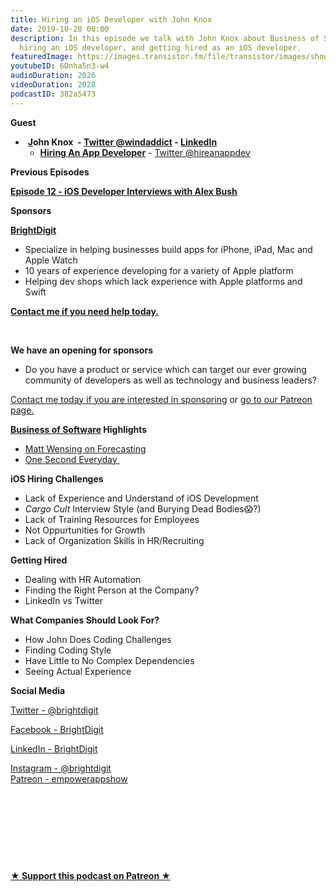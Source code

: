 ```yaml
---
title: Hiring an iOS Developer with John Knox
date: 2019-10-20 00:00
description: In this episode we talk with John Knox about Business of Software conference,
  hiring an iOS developer, and getting hired as an iOS developer.
featuredImage: https://images.transistor.fm/file/transistor/images/show/122/full_1533929410-artwork.jpg
youtubeID: 6Dnha5n3-w4
audioDuration: 2026
videoDuration: 2028
podcastID: 382a5473
---
```

<p><b>Guest</b></p><ul><li> <a href="https://pyrus.io/"><strong>J</strong></a><strong>ohn Knox  - </strong><a href="https://twitter.com/windaddict"><strong>Twitter @windaddict</strong></a><strong> - </strong><a href="https://www.linkedin.com/in/johnmpknox/"><strong>LinkedIn</strong></a><ul><li>
<a href="https://www.hireappdeveloper.org"><strong>Hiring An App Developer</strong></a> - <a href="https://twitter.com/hireanappdev">Twitter @hireanappdev</a>
</li></ul>
</li></ul><p><b>Previous Episodes</b></p><p><a href="https://share.transistor.fm/s/bcf9bb21"><strong>Episode 12 - iOS Developer Interviews with Alex Bush</strong></a></p><p><b>Sponsors</b></p><p><a href="https://brightdigit.com/"><strong>BrightDigit</strong></a></p><ul>
<li>Specialize in helping businesses build apps for iPhone, iPad, Mac and Apple Watch</li>
<li>10 years of experience developing for a variety of Apple platform</li>
<li>Helping dev shops which lack experience with Apple platforms and Swift</li>
</ul><p><a href="https://brightdigit.com/contact/"><strong>Contact me if you need help today.</strong></a></p><p><br></p><p><strong>We have an opening for sponsors</strong></p><ul><li>Do you have a product or service which can target our ever growing community of developers as well as technology and business leaders? </li></ul><p><a href="https://brightdigit.com/contact/">Contact me today if you are interested in sponsoring</a> or <a href="https://www.patreon.com/empowerappsshow">go to our Patreon page.</a></p><p><b><a href="https://businessofsoftware.org">Business of Software</a> Highlights</b></p><ul>
<li><a href="https://businessofsoftware.org/speaker/matt-wensing/">Matt Wensing on Forecasting</a></li>
<li><a href="https://1se.co">One Second Everyday </a></li>
</ul><p><b>iOS Hiring Challenges</b></p><ul>
<li>Lack of Experience and Understand of iOS Development</li>
<li>
<em>Cargo Cult </em>Interview Style (and Burying Dead Bodies😱?)</li>
<li>Lack of Training Resources for Employees</li>
<li>Not Oppurtunities for Growth </li>
<li>Lack of Organization Skills in HR/Recruiting</li>
</ul><p><b>Getting Hired</b></p><ul>
<li>Dealing with HR Automation</li>
<li>Finding the Right Person at the Company?</li>
<li>LinkedIn vs Twitter</li>
</ul><p><b>What Companies Should Look For?</b></p><ul>
<li>How John Does Coding Challenges</li>
<li>Finding Coding Style</li>
<li>Have Little to No Complex Dependencies</li>
<li>Seeing Actual Experience </li>
</ul><p><b>Social Media</b></p><p><a href="https://twitter.com/brightdigit">Twitter - @brightdigit</a></p><p><a href="http://facebook.com/brightdigit">Facebook - BrightDigit</a></p><p><a href="https://www.linkedin.com/company/bright-digit">LinkedIn - BrightDigit</a></p><p><a href="https://www.instagram.com/brightdigit/">Instagram - @brightdigit</a><br><a href="https://www.patreon.com/empowerappsshow">Patreon - empowerappshow</a></p><p><br></p><p><br></p><p><br></p><p><br></p><p><strong><a href="https://www.patreon.com/empowerappsshow" rel="payment" title="★ Support this podcast on Patreon ★">★ Support this podcast on Patreon ★</a></strong></p>
      
